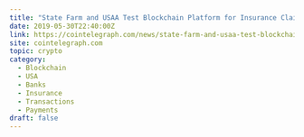 ```yaml
---
title: "State Farm and USAA Test Blockchain Platform for Insurance Claims Process"
date: 2019-05-30T22:40:00Z
link: https://cointelegraph.com/news/state-farm-and-usaa-test-blockchain-platform-for-insurance-claims-process?utm_medium=RSS&utm_source=hune
site: cointelegraph.com
topic: crypto
category:
  - Blockchain
  - USA
  - Banks
  - Insurance
  - Transactions
  - Payments
draft: false
---
```

